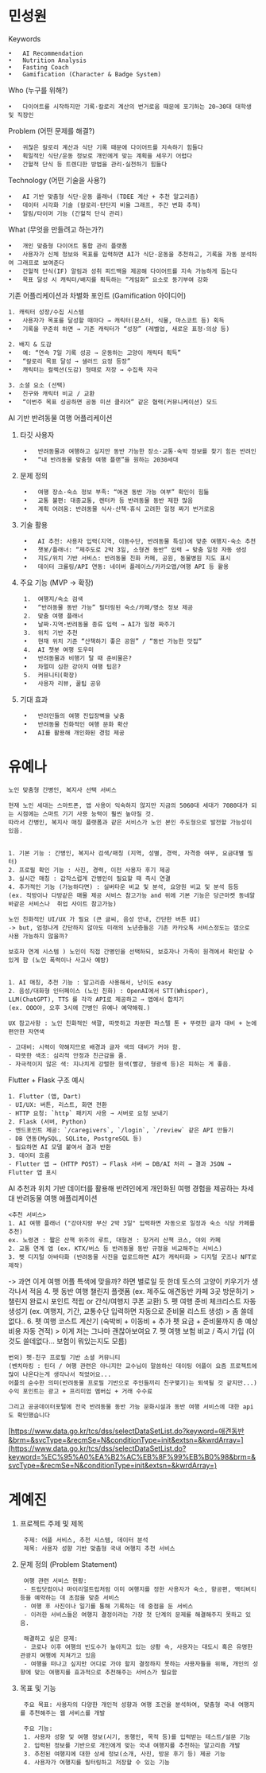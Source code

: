 # 민성원

Keywords

	•	AI Recommendation
	•	Nutrition Analysis
	•	Fasting Coach
 	•	Gamification (Character & Badge System)

Who (누구를 위해?)

	•	다이어트를 시작하지만 기록·칼로리 계산의 번거로움 때문에 포기하는 20~30대 대학생 및 직장인

Problem (어떤 문제를 해결?)

	•	귀찮은 칼로리 계산과 식단 기록 때문에 다이어트를 지속하기 힘들다
	•	획일적인 식단/운동 정보로 개인에게 맞는 계획을 세우기 어렵다
	•	간헐적 단식 등 트렌디한 방법을 관리·실천하기 힘들다

Technology (어떤 기술을 사용?)

	•	AI 기반 맞춤형 식단·운동 플래너 (TDEE 계산 + 추천 알고리즘)
	•	데이터 시각화 기술 (칼로리·탄단지 비율 그래프, 주간 변화 추적)
	•	알림/타이머 기능 (간헐적 단식 관리)

What (무엇을 만들려고 하는가?)

	•	개인 맞춤형 다이어트 통합 관리 플랫폼
	•	사용자가 신체 정보와 목표를 입력하면 AI가 식단·운동을 추천하고, 기록을 자동 분석하여 그래프로 보여준다
	•	간헐적 단식(IF) 알림과 성취 피드백을 제공해 다이어트를 지속 가능하게 돕는다
 	•	목표 달성 시 캐릭터/배지를 획득하는 “게임화” 요소로 동기부여 강화


기존 어플리케이션과 차별화 포인트 (Gamification 아이디어)


	1. 캐릭터 성장/수집 시스템
	•	사용자가 목표를 달성할 때마다 → 캐릭터(몬스터, 식물, 마스코트 등) 획득
	•	기록을 꾸준히 하면 → 기존 캐릭터가 “성장” (레벨업, 새로운 표정·의상 등)

	2. 배지 & 도감
	•	예: “연속 7일 기록 성공 → 운동하는 고양이 캐릭터 획득”
	•	“칼로리 목표 달성 → 샐러드 요정 등장”
	•	캐릭터는 컬렉션(도감) 형태로 저장 → 수집욕 자극

	3. 소셜 요소 (선택)
	•	친구와 캐릭터 비교 / 교환
	•	“이번주 목표 성공하면 공동 미션 클리어” 같은 협력(커뮤니케이션) 모드

AI 기반 반려동물 여행 어플리케이션

1. 타깃 사용자

		•	반려동물과 여행하고 싶지만 동반 가능한 장소·교통·숙박 정보를 찾기 힘든 반려인
		•	“내 반려동물 맞춤형 여행 플랜”을 원하는 2030세대


2. 문제 정의

		•	여행 장소·숙소 정보 부족: “애견 동반 가능 여부” 확인이 힘듦
		•	교통 불편: 대중교통, 렌터카 등 반려동물 동반 제한 많음
		•	계획 어려움: 반려동물 식사·산책·휴식 고려한 일정 짜기 번거로움



3. 기술 활용

		•	AI 추천: 사용자 입력(지역, 이동수단, 반려동물 특성)에 맞춘 여행지·숙소 추천
		•	챗봇/플래너: “제주도로 2박 3일, 소형견 동반” 입력 → 맞춤 일정 자동 생성
		•	지도/위치 기반 서비스: 반려동물 친화 카페, 공원, 동물병원 지도 표시
		•	데이터 크롤링/API 연동: 네이버 플레이스/카카오맵/여행 API 등 활용


4. 주요 기능 (MVP → 확장)

   		1.	여행지/숙소 검색
		•	“반려동물 동반 가능” 필터링된 숙소/카페/명소 정보 제공
		2.	맞춤 여행 플래너
		•	날짜·지역·반려동물 종류 입력 → AI가 일정 짜주기
		3.	위치 기반 추천
		•	현재 위치 기준 “산책하기 좋은 공원” / “동반 가능한 맛집”
		4.	AI 챗봇 여행 도우미
		•	반려동물과 비행기 탈 때 준비물은?
		•	차멀미 심한 강아지 여행 팁은?
		5.	커뮤니티(확장)
		•	사용자 리뷰, 꿀팁 공유


5. 기대 효과
	
  		•	반려인들의 여행 진입장벽을 낮춤
		•	반려동물 친화적인 여행 문화 확산
		•	AI를 활용해 개인화된 경험 제공






# 유예나 


	노인 맞춤형 간병인, 복지사 선택 서비스

	현재 노인 세대는 스마트폰, 앱 사용이 익숙하지 않지만 지금의 5060대 세대가 7080대가 되는 시점에는 스마트 기기 사용 능력이 훨씬 높아질 것.
	따라서 간병인, 복지사 매칭 플랫폼과 같은 서비스가 노인 본인 주도형으로 발전할 가능성이 있음.


	1. 기본 기능 : 간병인, 복지사 검색/매칭 (지역, 성별, 경력, 자격증 여부, 요금대별 필터)
	2. 프로필 확인 기능 : 사진, 경력, 이전 사용자 후기 제공
	3. 실시간 매칭 : 갑작스럽게 간병인이 필요할 때 즉시 연결
	4. 추가적인 기능 (가능하다면) : 실버타운 비교 및 분석, 요양원 비교 및 분석 등등
 	(ex. 직방이나 다방같은 매물 제공 서비스 참고가능 and 위에 기본 기능은 당근마켓 동네알바같은 서비스나  취업 사이트 참고가능)

	노인 친화적인 UI/UX 가 필요 (큰 글씨, 음성 안내, 간단한 버튼 UI)
 	-> but, 엄청나게 간단하지 않아도 미래의 노년층들은 기존 카카오톡 서비스정도는 껌으로 사용 가능하지 않을까?

	보호자 연계 시스템 ) 노인이 직접 간병인을 선택하되, 보호자나 가족이 원격에서 확인할 수 있게 함 (노인 폭력이나 사고사 예방)


	1. AI 매칭, 추천 기능 : 알고리즘 사용해서, 난이도 easy
	2. 음성/대화형 인터페이스 (노인 친화) : OpenAI에서 STT(Whisper), LLM(ChatGPT), TTS 를 각각 API로 제공하고 → 앱에서 합치기
 	(ex. OOO야, 오후 3시에 간병인 유예나 예약해줘.)

	UX 참고사항 : 노인 친화적인 색깔, 따뜻하고 차분한 파스텔 톤 + 뚜렷한 글자 대비 + 눈에 편안한 자연색

	- 고대비: 시력이 약해지므로 배경과 글자 색의 대비가 커야 함.
	- 따뜻한 색조: 심리적 안정과 친근감을 줌.
	- 자극적이지 않은 색: 지나치게 강렬한 원색(빨강, 형광색 등)은 피하는 게 좋음.

Flutter + Flask 구조 예시

	1. Flutter (앱, Dart)
    - UI/UX: 버튼, 리스트, 화면 전환
    - HTTP 요청: `http` 패키지 사용 → 서버로 요청 보내기
	2. Flask (서버, Python)
    - 엔드포인트 제공: `/caregivers`, `/login`, `/review` 같은 API 만들기
    - DB 연동(MySQL, SQLite, PostgreSQL 등)
    - 필요하면 AI 모델 붙여서 결과 반환
	3. 데이터 흐름
    - Flutter 앱 → (HTTP POST) → Flask 서버 → DB/AI 처리 → 결과 JSON → Flutter 앱 표시

AI 추천과 위치 기반 데이터를 활용해 반려인에게 개인화된 여행 경험을 제공하는 차세대 반려동물 여행 애플리케이션

	<추천 서비스>
	1. AI 여행 플래너 ("강아지랑 부산 2박 3일" 입력하면 자동으로 일정과 숙소 식당 카페를 추천)
	ex. 노령견 : 짧은 산책 위주의 루트, 대형견 : 장거리 산책 코스, 야외 카페
	2. 교통 연계 앱 (ex. KTX/버스 등 반려동물 동반 규정을 비교해주는 서비스)
	3. 펫 디지털 아바타화 (반려동물 사진을 업로드하면 AI가 캐릭터화 > 디지털 굿즈나 NFT로 제작)
   -> 과연 이게 여행 어플 특색에 맞을까? 하면 별로일 듯 한데 토스의 고양이 키우기가 생각나서 적음
	4. 펫 동반 여행 챌린지 플랫폼 (ex. 제주도 애견동반 카페 3곳 방문하기 > 챌린지 완료시 포인트 적립 or 간식/여행지 쿠폰 교환)
	5. 펫 여행 준비 체크리스트 자동 생성기 (ex. 여행지, 기간, 교통수단 입력하면 자동으로 준비물 리스트 생성) > 좀 쓸데없다..
	6. 펫 여행 코스트 계산기 (숙박비 + 이동비 + 추가 펫 요금 + 준비물까지 총 예상 비용 자동 견적) > 이게 저는 그나마 괜찮아보여요
	7. 펫 여행 보험 비교 / 즉시 가입 (이것도 쓸데없다... 보험이 뭐있는지도 모름)

	번외) 펫-친구 프로필 기반 소셜 커뮤니티
 	(벤치마킹 : 틴더 / 여행 관련은 아니지만 교수님이 말씀하신 데이팅 어플이 요즘 프로젝트에 많이 나온다는게 생각나서 적었어요...
  	어플의 순수한 의미(반려동물 프로필 기반으로 주인들끼리 친구맺기)는 퇴색될 것 같지만...) 수익 포인트는 광고 + 프리미엄 멤버십 + 거래 수수료

	그리고 공공데이터포털에 전국 반려동물 동반 가능 문화시설과 동반 여행 서비스에 대한 api도 확인했습니다
 
 [https://www.data.go.kr/tcs/dss/selectDataSetList.do?keyword=애견동반&brm=&svcType=&recmSe=N&conditionType=init&extsn=&kwrdArray=](https://www.data.go.kr/tcs/dss/selectDataSetList.do?keyword=%EC%95%A0%EA%B2%AC%EB%8F%99%EB%B0%98&brm=&svcType=&recmSe=N&conditionType=init&extsn=&kwrdArray=)


# 계예진


1. 프로젝트 주제 및 제목

		주제: 어플 서비스, 추천 시스템, 데이터 분석
		제목: 사용자 성향 기반 맞춤형 국내 여행지 추천 서비스

2. 문제 정의 (Problem Statement)

		여행 관련 서비스 현황:    
		- 트립닷컴이나 마이리얼트립처럼 이미 여행지를 정한 사용자가 숙소, 항공편, 액티비티 등을 예약하는 데 초점을 맞춘 서비스
		- 여행 후 사진이나 일기를 통해 기록하는 데 중점을 둔 서비스
		- 이러한 서비스들은 여행지 결정이라는 가장 첫 단계의 문제를 해결해주지 못하고 있음.

		해결하고 싶은 문제:
		- 코로나 이후 여행의 빈도수가 높아지고 있는 상황 속, 사용자는 대도시 혹은 유명한 관광지 여행에 지쳐가고 있음
		- 여행을 떠나고 싶지만 어디로 가야 할지 결정하지 못하는 사용자들을 위해, 개인의 성향에 맞는 여행지를 효과적으로 추천해주는 서비스가 필요함

3. 목표 및 기능

		주요 목표: 사용자의 다양한 개인적 성향과 여행 조건을 분석하여, 맞춤형 국내 여행지를 추천해주는 웹 서비스를 개발

		주요 기능:
		1. 사용자 성향 및 여행 정보(시기, 동행인, 목적 등)를 입력받는 테스트/설문 기능
		2. 입력된 정보를 기반으로 개인에게 맞는 국내 여행지를 추천하는 알고리즘 개발
		3. 추천된 여행지에 대한 상세 정보(소개, 사진, 방문 후기 등) 제공 기능
		4. 사용자가 여행지를 필터링하고 저장할 수 있는 기능

